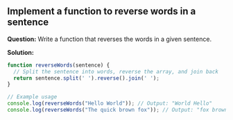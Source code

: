 ## Implement a function to reverse words in a sentence

**Question:** Write a function that reverses the words in a given sentence.

**Solution:**
```javascript
function reverseWords(sentence) {
  // Split the sentence into words, reverse the array, and join back
  return sentence.split(' ').reverse().join(' ');
}

// Example usage
console.log(reverseWords("Hello World")); // Output: "World Hello"
console.log(reverseWords("The quick brown fox")); // Output: "fox brown quick The"